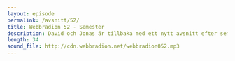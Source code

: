 ```yaml
---
layout: episode
permalink: /avsnitt/52/
title: Webbradion 52 - Semester
description: David och Jonas är tillbaka med ett nytt avsnitt efter semestern. Vi pratar om texteditorn Chocolat, uppgradering till Lion och Appfog för PHP.
length: 34
sound_file: http://cdn.webbradion.net/webbradion052.mp3
---
```



